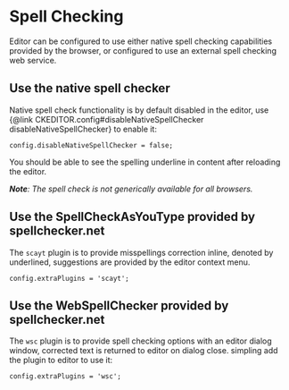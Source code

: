 # Spell Checking

Editor can be configured to use either native spell checking capabilities provided by the browser,
or configured to use an external spell checking web service.

## Use the native spell checker

Native spell check functionality is by default disabled in the editor, use
{@link CKEDITOR.config#disableNativeSpellChecker disableNativeSpellChecker} to enable it:

	config.disableNativeSpellChecker = false;

You should be able to see the spelling underline in content after reloading the editor.


_**Note**: The spell check is not generically available for all browsers._

## Use the **SpellCheckAsYouType** provided by spellchecker.net

The `scayt` plugin is to provide misspellings correction inline, denoted by underlined,
suggestions are provided by the editor context menu.

	config.extraPlugins = 'scayt';

## Use the **WebSpellChecker** provided by spellchecker.net

The `wsc` plugin is to provide spell checking options with an editor dialog window, corrected
text is returned to editor on dialog close. simpling add the plugin to editor to use it:

	config.extraPlugins = 'wsc';
